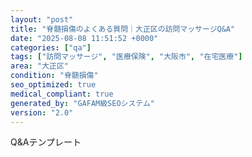 ```yaml
---
layout: "post"
title: "脊髄損傷のよくある質問｜大正区の訪問マッサージQ&A"
date: "2025-08-08 11:51:52 +0000"
categories: ["qa"]
tags: ["訪問マッサージ", "医療保険", "大阪市", "在宅医療"]
area: "大正区"
condition: "脊髄損傷"
seo_optimized: true
medical_compliant: true
generated_by: "GAFAM級SEOシステム"
version: "2.0"
---
```


Q&Aテンプレート